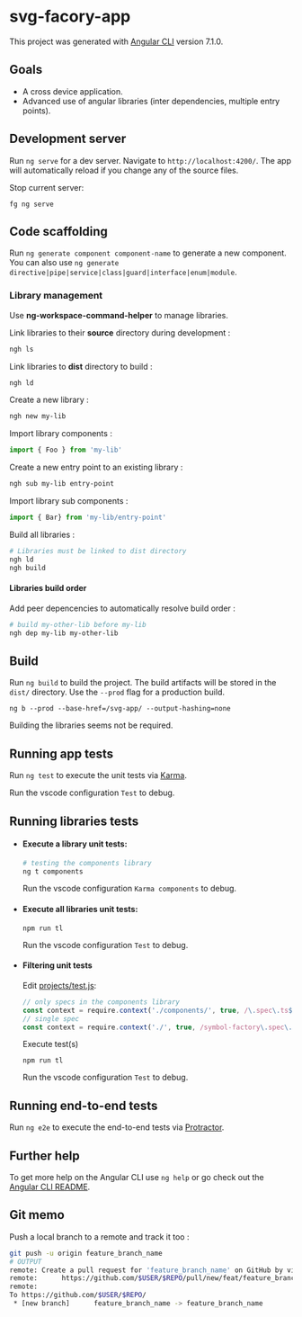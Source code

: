 # svg-facory-app

This project was generated with [Angular CLI](https://github.com/angular/angular-cli) version 7.1.0.

## Goals ##

* A cross device application.
* Advanced use of angular libraries (inter dependencies, multiple entry points).

## Development server

Run `ng serve` for a dev server. Navigate to `http://localhost:4200/`. The app will automatically reload if you change any of the source files.

Stop current server:
```
fg ng serve
```

## Code scaffolding

Run `ng generate component component-name` to generate a new component. You can also use `ng generate directive|pipe|service|class|guard|interface|enum|module`.

### Library management

Use **ng-workspace-command-helper** to manage libraries.

Link libraries to their **source** directory during development :
```bash
ngh ls
```
Link libraries to **dist** directory to build :
```bash
ngh ld
```
Create a new library :
```bash
ngh new my-lib
```
Import library components :
```typescript
import { Foo } from 'my-lib'
```
Create a new entry point to an existing library :
```bash
ngh sub my-lib entry-point
```
Import library sub components :
```typescript
import { Bar} from 'my-lib/entry-point'
```
Build all libraries :
```bash
# Libraries must be linked to dist directory
ngh ld
ngh build
```
#### Libraries build order
Add peer depencencies to automatically resolve build order :
```bash
# build my-other-lib before my-lib
ngh dep my-lib my-other-lib
```
## Build

Run `ng build` to build the project. The build artifacts will be stored in the `dist/` directory. Use the `--prod` flag for a production build.

```
ng b --prod --base-href=/svg-app/ --output-hashing=none
```

Building the libraries seems not be required. 
## Running app tests

Run `ng test` to execute the unit tests via [Karma](https://karma-runner.github.io).

Run the vscode configuration `Test` to debug.

## Running libraries tests

- #### Execute a library unit tests: 
    ```bash
    # testing the components library
    ng t components
    ```
    Run the vscode configuration `Karma components` to debug.
- #### Execute all libraries unit tests: 
    ```
    npm run tl
    ```
    Run the vscode configuration `Test` to debug.
- #### Filtering unit tests
    Edit [projects/test.js](projects/test.js):
    ```typescript
    // only specs in the components library
    const context = require.context('./components/', true, /\.spec\.ts$/);
    // single spec
    const context = require.context('./', true, /symbol-factory\.spec\.ts$/);
    ```
    Execute test(s)
    ```
    npm run tl
    ```
    Run the vscode configuration `Test` to debug.

## Running end-to-end tests


Run `ng e2e` to execute the end-to-end tests via [Protractor](http://www.protractortest.org/).

## Further help

To get more help on the Angular CLI use `ng help` or go check out the [Angular CLI README](https://github.com/angular/angular-cli/blob/master/README.md).

## Git memo

Push a local branch to a remote and track it too :
```bash
git push -u origin feature_branch_name
# OUTPUT
remote: Create a pull request for 'feature_branch_name' on GitHub by visiting:
remote:      https://github.com/$USER/$REPO/pull/new/feat/feature_branch_name
remote:
To https://github.com/$USER/$REPO/
 * [new branch]      feature_branch_name -> feature_branch_name
```
